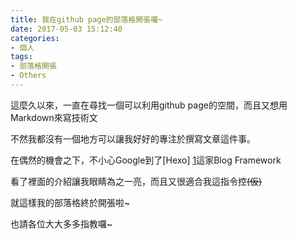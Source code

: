 ```yaml
---
title: 我在github page的部落格開張囉~
date: 2017-05-03 15:12:40
categories:
- 個人
tags: 
- 部落格開張
- Others
---
```


這麼久以來，一直在尋找一個可以利用github page的空間，而且又想用Markdown來寫技術文 <!-- more -->

不然我都沒有一個地方可以讓我好好的專注於撰寫文章這件事。

在偶然的機會之下，不小心Google到了[Hexo] [1]這家Blog Framework

看了裡面的介紹讓我眼睛為之一亮，而且又很適合我這指令控~~(仮)~~

就這樣我的部落格終於開張啦\~

也請各位大大多多指教囉~

[1]: https://hexo.io/zh-tw/docs/ "Hexo官方文件"